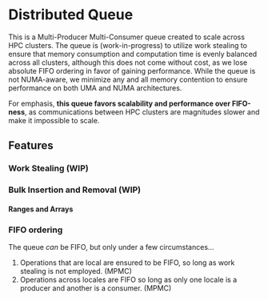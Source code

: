 # Distributed Queue

This is a Multi-Producer Multi-Consumer queue created to scale across HPC clusters.
The queue is (work-in-progress) to utilize work stealing to ensure that memory consumption
and computation time is evenly balanced across all clusters, although this does not come
without cost, as we lose absolute FIFO ordering in favor of gaining performance. While the
queue is not NUMA-aware, we minimize any and all memory contention to ensure performance
on both UMA and NUMA architectures.

For emphasis, __this queue favors scalability and performance over FIFO-ness__, as communications
between HPC clusters are magnitudes slower and make it impossible to scale.

## Features

### Work Stealing (WIP)

### Bulk Insertion and Removal (WIP)

#### Ranges and Arrays

### FIFO ordering

The queue *can* be FIFO, but only under a few circumstances...

1) Operations that are local are ensured to be FIFO, so long as work stealing is not employed. (MPMC)
2) Operations across locales are FIFO so long as only one locale is a producer and another is a consumer. (MPMC)
